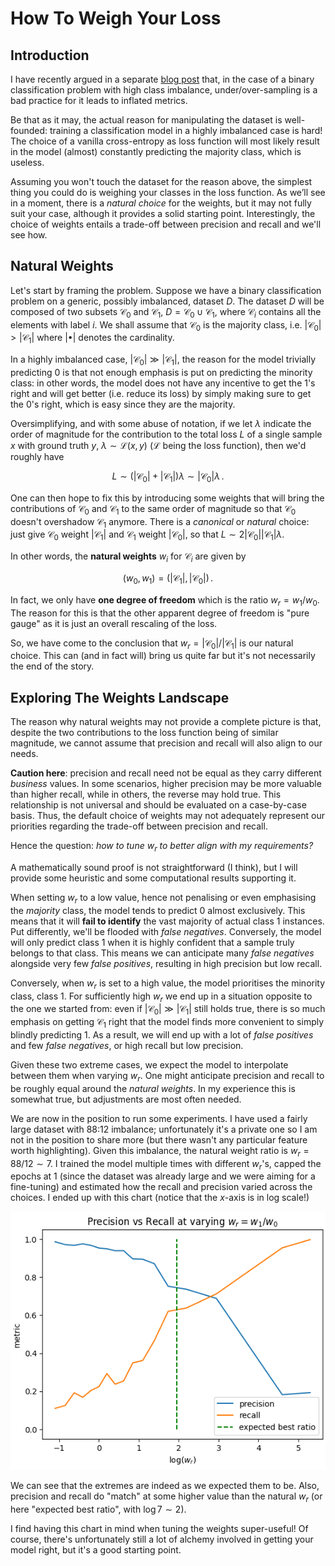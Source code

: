 # How To Weigh Your Loss

## Introduction

I have recently argued in a separate [blog post](https://giacomopiccinini.github.io/2024/10/21/imbalanced-datasets-should-stay-imbalanced.html) that, in the case of a binary classification problem with high class imbalance, under/over-sampling is a bad practice for it leads to inflated metrics. 

Be that as it may, the actual reason for manipulating the dataset is well-founded: training a classification model in a highly imbalanced case is hard! The choice of a vanilla cross-entropy as loss function will most likely result in the model (almost) constantly predicting the majority class, which is useless. 

Assuming you won't touch the dataset for the reason above, the simplest thing you could do is weighing your classes in the loss function. As we’ll see in a moment, there is a *natural choice* for the weights, but it may not fully suit your case, although it provides a solid starting point. Interestingly, the choice of weights entails a trade-off between precision and recall and we'll see how.

## Natural Weights

Let's start by framing the problem. Suppose we have a binary classification problem on a generic, possibly imbalanced, dataset $D$. The dataset $D$ will be composed of two subsets $\mathcal{C}_0$ and $\mathcal{C}_1$, $D = \mathcal{C}_0 \cup \mathcal{C}_1$, where $\mathcal{C}_i$ contains all the elements with label $i$. We shall assume that $\mathcal{C}_0$ is the majority class, i.e. $\lvert\mathcal{C}_0\rvert > \lvert\mathcal{C}_1\rvert$ where $\lvert\bullet\rvert$ denotes the cardinality.

In a highly imbalanced case, $\lvert\mathcal{C}_0\rvert \gg \lvert\mathcal{C}_1\rvert$, the reason for the model trivially predicting 0 is that not enough emphasis is put on predicting the minority class: in other words, the model does not have any incentive to get the 1's right and will get better (i.e. reduce its loss) by simply making sure to get the 0's right, which is easy since they are the majority. 

Oversimplifying, and with some abuse of notation, if we let $\lambda$ indicate the order of magnitude for the contribution to the total loss $L$ of a single sample $x$ with ground truth $y$, $\lambda \sim \mathcal{L}(x, y)$ ($\mathcal{L}$ being the loss function), then we'd roughly have

$$
L \sim (\lvert\mathcal{C}_0\rvert + \lvert\mathcal{C}_1\rvert) \lambda \sim \lvert\mathcal{C}_0\rvert \lambda \, .
$$

One can then hope to fix this by introducing some weights that will bring the contributions of $\mathcal{C}_0$ and $\mathcal{C}_1$ to the same order of magnitude so that $\mathcal{C}_0$ doesn't overshadow $\mathcal{C}_1$ anymore. There is a *canonical* or *natural* choice: just give $\mathcal{C}_0$ weight $\lvert\mathcal{C}_1\rvert$ and $\mathcal{C}_1$ weight $\lvert\mathcal{C}_0\rvert$, so that $L \sim 2\lvert\mathcal{C}_0\rvert\lvert\mathcal{C}_1\rvert \lambda$. 

In other words, the **natural weights** $w_i$ for $\mathcal{C}_i$ are given by

$$
(w_0, w_1) = (\lvert\mathcal{C}_1\rvert, \lvert\mathcal{C}_0\rvert) \, .
$$

In fact, we only have **one degree of freedom** which is the ratio $w_r = w_1/w_0$. The reason for this is that the other apparent degree of freedom is "pure gauge" as it is just an overall rescaling of the loss. 

So, we have come to the conclusion that $w_r= \lvert\mathcal{C}_0\rvert / \lvert\mathcal{C}_1\rvert$ is our natural choice. This can (and in fact will) bring us quite far but it's not necessarily the end of the story.

## Exploring The Weights Landscape

The reason why natural weights may not provide a complete picture is that, despite the two contributions to the loss function being of similar magnitude, we cannot assume that precision and recall will also align to our needs. 

**Caution here**: precision and recall need not be equal as they carry different *business* values. In some scenarios, higher precision may be more valuable than higher recall, while in others, the reverse may hold true. This relationship is not universal and should be evaluated on a case-by-case basis. Thus, the default choice of weights may not adequately represent our priorities regarding the trade-off between precision and recall. 

Hence the question: *how to tune $w_r$ to better align with my requirements?*

A mathematically sound proof is not straightforward (I think), but I will provide some heuristic and some computational results supporting it.

When setting $w_r$ to a low value, hence not penalising or even emphasising the *majority* class, the model tends to predict 0 almost exclusively. This means that it will **fail to identify** the vast majority of actual class 1 instances. Put differently, we'll be flooded with *false negatives*. Conversely, the model will only predict class 1 when it is highly confident that a sample truly belongs to that class. This means we can anticipate many *false negatives* alongside very few *false positives*, resulting in high precision but low recall.

Conversely, when $w_r$ is set to a high value, the model prioritises the minority class, class 1. For sufficiently high $w_r$ we end up in a situation opposite to the one we started from: even if $\lvert\mathcal{C}_0\rvert \gg \lvert\mathcal{C}_1\rvert$ still holds true, there is so much emphasis on getting $\mathcal{C}_1$ right that the model finds more convenient to simply blindly predicting 1. As a result, we will end up with a lot of *false positives* and few *false negatives*, or high recall but low precision.

Given these two extreme cases, we expect the model to interpolate between them when varying $w_r$. One might anticipate precision and recall to be roughly equal around the *natural weights*. In my experience this is somewhat true, but adjustments are most often needed. 

We are now in the position to run some experiments. I have used a fairly large dataset with 88:12 imbalance; unfortunately it's a private one so I am not in the position to share more (but there wasn't any particular feature worth highlighting). Given this imbalance, the natural weight ratio is $w_r = 88/12 \sim 7$. I trained the model multiple times with different $w_r$'s, capped the epochs at 1 (since the dataset was already large and we were aiming for a fine-tuning) and estimated how the recall and precision varied across the choices. I ended up with this chart (notice that the $x$-axis is in log scale!)


![Chart](/assets/images/precision-vs-recall.png)

We can see that the extremes are indeed as we expected them to be. Also, precision and recall do "match" at some higher value than the natural $w_r$ (or here "expected best ratio", with $\log 7 \sim 2$). 

I find having this chart in mind when tuning the weights super-useful! Of course, there's unfortunately still a lot of alchemy involved in getting your model right, but it's a good starting point.